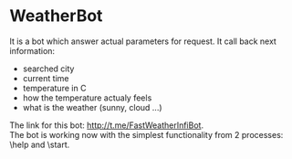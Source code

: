 # WeatherBot

It is a bot which answer actual parameters for request. 
It call back next information: 
 - searched city
 - current time
 - temperature in C
 - how the temperature actualy feels
 - what is the weather (sunny, cloud ...)
 
 The link for this bot: http://t.me/FastWeatherInfiBot.  
The bot is working now with the simplest functionality from 2 processes: \help and \start.
 
